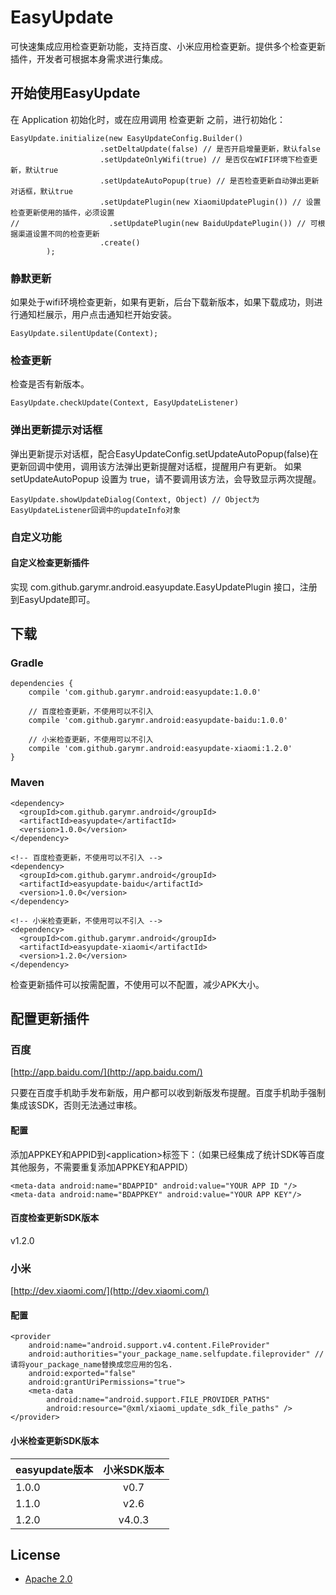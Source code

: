 # EasyUpdate
可快速集成应用检查更新功能，支持百度、小米应用检查更新。提供多个检查更新插件，开发者可根据本身需求进行集成。

## 开始使用EasyUpdate

在 Application 初始化时，或在应用调用 检查更新 之前，进行初始化：

```
EasyUpdate.initialize(new EasyUpdateConfig.Builder()
                    .setDeltaUpdate(false) // 是否开启增量更新，默认false
                    .setUpdateOnlyWifi(true) // 是否仅在WIFI环境下检查更新，默认true
                    .setUpdateAutoPopup(true) // 是否检查更新自动弹出更新对话框，默认true
                    .setUpdatePlugin(new XiaomiUpdatePlugin()) // 设置检查更新使用的插件，必须设置
//                    .setUpdatePlugin(new BaiduUpdatePlugin()) // 可根据渠道设置不同的检查更新
                    .create()
        );

```

### 静默更新
如果处于wifi环境检查更新，如果有更新，后台下载新版本，如果下载成功，则进行通知栏展示，用户点击通知栏开始安装。

```
EasyUpdate.silentUpdate(Context);
```

### 检查更新
检查是否有新版本。

```
EasyUpdate.checkUpdate(Context, EasyUpdateListener)
```

### 弹出更新提示对话框
弹出更新提示对话框，配合EasyUpdateConfig.setUpdateAutoPopup(false)在更新回调中使用，调用该方法弹出更新提醒对话框，提醒用户有更新。
如果 setUpdateAutoPopup 设置为 true，请不要调用该方法，会导致显示两次提醒。

```
EasyUpdate.showUpdateDialog(Context, Object) // Object为EasyUpdateListener回调中的updateInfo对象
```

### 自定义功能
#### 自定义检查更新插件
实现 com.github.garymr.android.easyupdate.EasyUpdatePlugin 接口，注册到EasyUpdate即可。

## 下载

### Gradle

```
dependencies {
	compile 'com.github.garymr.android:easyupdate:1.0.0'

    // 百度检查更新，不使用可以不引入
	compile 'com.github.garymr.android:easyupdate-baidu:1.0.0'

	// 小米检查更新，不使用可以不引入
    compile 'com.github.garymr.android:easyupdate-xiaomi:1.2.0'
}
```

### Maven

```
<dependency>
  <groupId>com.github.garymr.android</groupId>
  <artifactId>easyupdate</artifactId>
  <version>1.0.0</version>
</dependency>

<!-- 百度检查更新，不使用可以不引入 -->
<dependency>
  <groupId>com.github.garymr.android</groupId>
  <artifactId>easyupdate-baidu</artifactId>
  <version>1.0.0</version>
</dependency>

<!-- 小米检查更新，不使用可以不引入 -->
<dependency>
  <groupId>com.github.garymr.android</groupId>
  <artifactId>easyupdate-xiaomi</artifactId>
  <version>1.2.0</version>
</dependency>
```

检查更新插件可以按需配置，不使用可以不配置，减少APK大小。

## 配置更新插件

### 百度
[http://app.baidu.com/](http://app.baidu.com/)

只要在百度手机助手发布新版，用户都可以收到新版发布提醒。百度手机助手强制集成该SDK，否则无法通过审核。

#### 配置
添加APPKEY和APPID到&lt;application&gt;标签下：（如果已经集成了统计SDK等百度其他服务，不需要重复添加APPKEY和APPID）

```
<meta-data android:name="BDAPPID" android:value="YOUR APP ID "/>
<meta-data android:name="BDAPPKEY" android:value="YOUR APP KEY"/>
```
#### 百度检查更新SDK版本

v1.2.0

### 小米
[http://dev.xiaomi.com/](http://dev.xiaomi.com/)

#### 配置
```
<provider
    android:name="android.support.v4.content.FileProvider"
    android:authorities="your_package_name.selfupdate.fileprovider" //请将your_package_name替换成您应用的包名.
    android:exported="false"
    android:grantUriPermissions="true">
    <meta-data
        android:name="android.support.FILE_PROVIDER_PATHS"
        android:resource="@xml/xiaomi_update_sdk_file_paths" />
</provider>
```


#### 小米检查更新SDK版本

| easyupdate版本 | 小米SDK版本 |
| ------------- |:---------:|
| 1.0.0         | v0.7      |
| 1.1.0         | v2.6      |
| 1.2.0         | v4.0.3      |

## License
* [Apache 2.0](http://www.apache.org/licenses/LICENSE-2.0.html)
